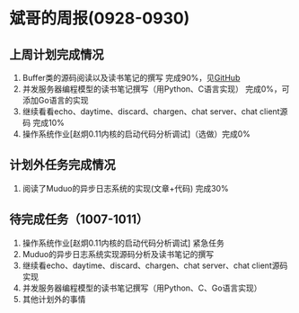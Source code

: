 # 斌哥的周报(0928-0930) #

## 上周计划完成情况

1. Buffer类的源码阅读以及读书笔记的撰写 完成90%，见[GitHub](https://github.com/hduffddybz/MyDocument/blob/master/net/muduo/Buffer.md)
2. 并发服务器编程模型的读书笔记撰写（用Python、C语言实现） 完成0%，可添加Go语言的实现
3. 继续看看echo、daytime、discard、chargen、chat server、chat client源码 完成10%
4. 操作系统作业[赵炯0.11内核的启动代码分析调试]（选做）完成0%

## 计划外任务完成情况

1. 阅读了Muduo的异步日志系统的实现(文章+代码) 完成30%

## 待完成任务（1007-1011）

1. 操作系统作业[赵炯0.11内核的启动代码分析调试] 紧急任务
2. Muduo的异步日志系统实现源码分析及读书笔记的撰写
3. 继续看echo、daytime、discard、chargen、chat server、chat client源码实现
4. 并发服务器编程模型的读书笔记撰写（用Python、C、Go语言实现）
5. 其他计划外的事情